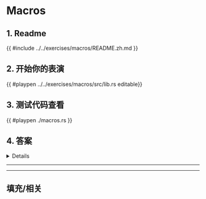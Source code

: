 # Macros
## 1. Readme

 {{ #include ../../exercises/macros/README.zh.md }}

 ## 2. 开始你的表演

 {{ #playpen ../../exercises/macros/src/lib.rs editable}}

 ## 3. 测试代码查看

 {{ #playpen ./macros.rs }}

 ## 4. 答案

 <details>

 {{ #playpen ../../exercises/macros/example.rs }}

 </details>

 ---
 ---

 ## 填充/相关


